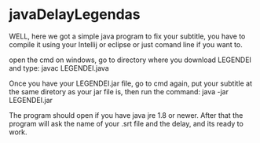# javaDelayLegendas
WELL, here we got a simple java program to fix your subtitle, you have to compile it using your Intellij or eclipse or just comand line if you want to.

open the cmd on windows, go to directory where you download LEGENDEI and type: javac LEGENDEI.java

Once you have your LEGENDEI.jar file, go to cmd again, put your subtitle at the same diretory as your jar file is, then run the command:
java -jar LEGENDEI.jar

The program should open if you have java jre 1.8 or newer. After that the program will ask the name of your .srt file and the delay, and its ready to work.
